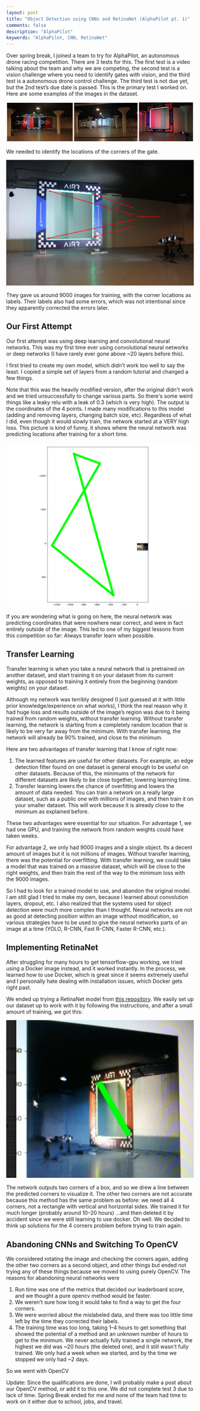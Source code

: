 ```yaml
---
layout: post
title: "Object Detection using CNNs and RetinaNet (AlphaPilot pt. 1)"
comments: false
description: "AlphaPilot"
keywords: "AlphaPilot, CNN, RetinaNet"
---
```


Over spring break, I joined a team to try for AlphaPilot, an autonomous drone racing competition. There are 3 tests for this. The first test is a video talking about the team and why we are competing, the second test is a vision challenge where you need to identify gates with vision, and the third test is a autonomous drone control challenge. The third test is not due yet, but the 2nd test’s due date is passed. This is the primary test I worked on. Here are some examples of the images in the dataset.

![Figure](/assets/images/AlphaPilotCNN/examples.png)


We needed to identify the locations of the corners of the gate.

![Figure](/assets/images/AlphaPilotCNN/IdentifyTheseCorners.png)


They gave us around 9000 images for training, with the corner locations as labels. Their labels also had some errors, which was not intentional since they apparently corrected the errors later.

## Our First Attempt

Our first attempt was using deep learning and convolutional neural networks. This was my first time ever using convolutional neural networks or deep networks (I have rarely ever gone above ~20 layers before this).

I first tried to create my own model, which didn’t work too well to say the least. I copied a simple set of layers from a random tutorial and changed a few things.

<script src="https://gist.github.com/ZeroVocabulary/8093a6b3a6507149b5e1c0df7c58976d.js"></script>

Note that this was the heavily modified version, after the original didn't work and we tried unsuccessfully to change various parts. So there's some weird things like a leaky relu with a leak of 0.3 (which is very high). The output is the coordinates of the 4 points.
I made many modifications to this model (adding and removing layers, changing batch size, etc). Regardless of what I did, even though it would slowly train, the network started at a VERY high loss. This picture is kind of funny, it shows where the neural network was predicting locations after training for a short time.

![Figure](/assets/images/AlphaPilotCNN/FailedDetection.png)

If you are wondering what is going on here, the neural network was predicting coordinates that were nowhere near correct, and were in fact entirely outside of the image. This led to one of my biggest lessons from this competition so far: Always transfer learn when possible.

## Transfer Learning

Transfer learning is when you take a neural network that is pretrained on another dataset, and start training it on your dataset from its current weights, as opposed to training it entirely from the beginning (random weights) on your dataset.

Although my network was terribly designed (I just guessed at it with little prior knowledge/experience on what works), I think the real reason why it had huge loss and results outside of the image’s region was due to it being trained from random weights, without transfer learning. Without transfer learning, the network is starting from a completely random location that is likely to be very far away from the minimum. With transfer learning, the network will already be 90% trained, and close to the minimum.

Here are two advantages of transfer learning that I know of right now:

1. The learned features are useful for other datasets. For example, an edge detection filter found on one dataset is general enough to be useful on other datasets. Because of this, the minimums of the network for different datasets are likely to be close together, lowering learning time.
2. Transfer learning lowers the chance of overfitting and lowers the amount of data needed. You can train a network on a really large dataset, such as a public one with millions of images, and then train it on your smaller dataset. This will work because it is already close to the minimum as explained before.

These two advantages were essential for our situation. For advantage 1, we had one GPU, and training the network from random weights could have taken weeks.

For advantage 2, we only had 9000 images and a single object. Its a decent amount of images but it is not millions of images. Without transfer learning, there was the potential for overfitting. With transfer learning, we could take a model that was trained on a massive dataset, which will be close to the right weights, and then train the rest of the way to the minimum loss with the 9000 images.

So I had to look for a trained model to use, and abandon the original model. I am still glad I tried to make my own, because I learned about convolution layers, dropout, etc. I also realized that the systems used for object detection were much more complex than I thought. Neural networks are not as good at detecting position within an image without modification, so various strategies have to be used to give the neural networks parts of an image at a time (YOLO, R-CNN, Fast R-CNN, Faster R-CNN, etc.). 

## Implementing RetinaNet

After struggling for many hours to get tensorflow-gpu working, we tried using a Docker image instead, and it worked instantly. In the process, we learned how to use Docker, which is great since it seems extremely useful and I personally hate dealing with installation issues, which Docker gets right past.

We ended up trying a RetinaNet model from [this repository](https://github.com/fizyr/keras-retinanet). We easily set up our dataset up to work with it by following the instructions, and after a small amount of training, we got this:

![Figure](/assets/images/AlphaPilotCNN/results.png)

The network outputs two corners of a box, and so we drew a line between the predicted corners to visualize it. The other two corners are not accurate because this method has the same problem as before: we need all 4 corners, not a rectangle with vertical and horizontal sides. We trained it for much longer (probably around 10–20 hours) …and then deleted it by accident since we were still learning to use docker. Oh well. We decided to think up solutions for the 4 corners problem before trying to train again.

## Abandoning CNNs and Switching To OpenCV

We considered rotating the image and checking the corners again, adding the other two corners as a second object, and other things but ended not trying any of these things because we moved to using purely OpenCV. The reasons for abandoning neural networks were

1. Run time was one of the metrics that decided our leaderboard score, and we thought a pure opencv method would be faster.
2. We weren’t sure how long it would take to find a way to get the four corners.
3. We were worried about the mislabeled data, and there was too little time left by the time they corrected their labels.
4. The training time was too long, taking 1–4 hours to get something that showed the potential of a method and an unknown number of hours to get to the minimum. We never actually fully trained a single network, the highest we did was ~20 hours (the deleted one), and it still wasn't fully trained. We only had a week when we started, and by the time we stopped we only had ~2 days.

So we went with OpenCV

Update: Since the qualifications are done, I will probably make a post about our OpenCV method, or add it to this one. We did not complete test 3 due to lack of time. Spring Break ended for me and none of the team had time to work on it either due to school, jobs, and travel.